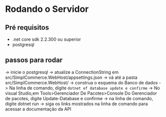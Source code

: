 # Rodando o Servidor 
## Pré requisitos 
- .net core sdk 2.2.300 ou superior 
- postgresql 

## passos para rodar 
-> inicie o postgresql 
-> atualize a ConnectionString em src/SimplCommerce.WebHost/appsettings.json
-> vá até a pasta src/SimplCommerce.WebHost/
-> construa o esquema do Banco de dados
  -> Na linha de comando, digite ```dotnet ef database update e confirme```
  -> No visual Studio,em Tools>Gerenciador De Pacotes>Console Do Gerenciador de pacotes, digite Update-Database e confirme
-> na linha de comando, digite dotnet run
-> siga os links mostrados na linha de comando para acessar a documentação da API
